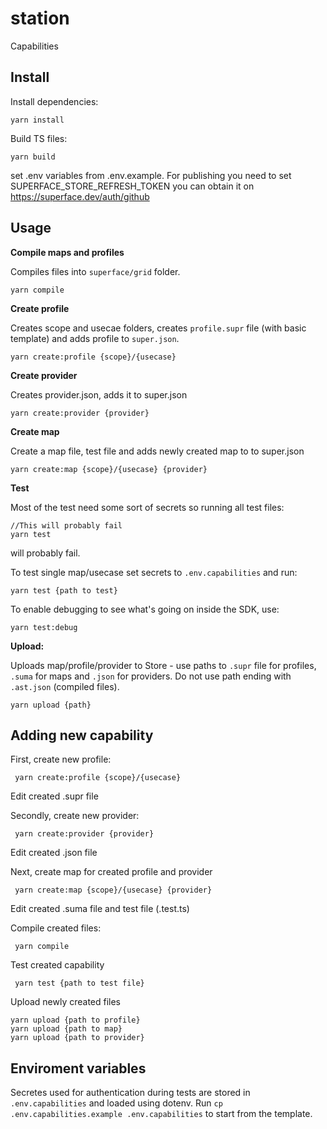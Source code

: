 # station
Capabilities

## Install

Install dependencies: 
```
yarn install
```

Build TS files:
```
yarn build
```
set .env variables from .env.example. For publishing you need to set SUPERFACE_STORE_REFRESH_TOKEN you can obtain it on https://superface.dev/auth/github

## Usage

**Compile maps and profiles**

Compiles files into `superface/grid` folder.

```
yarn compile
```

**Create profile**

Creates scope and usecae folders, creates `profile.supr` file (with basic template) and adds profile to `super.json`.

```
yarn create:profile {scope}/{usecase} 
```

**Create provider**

Creates provider.json, adds it to super.json

```
yarn create:provider {provider}
```

**Create map**

Create a map file, test file and adds newly created map to to super.json

```
yarn create:map {scope}/{usecase} {provider}
```

**Test**

Most of the test need some sort of secrets so running all test files:
```
//This will probably fail
yarn test
```
will probably fail.

To test single map/usecase set secrets to `.env.capabilities` and run: 

```
yarn test {path to test}
```

To enable debugging to see what's going on inside the SDK, use:

```
yarn test:debug
```

**Upload:**

Uploads map/profile/provider to Store - use paths to `.supr` file for profiles, `.suma` for maps and `.json` for providers. Do not use path ending with `.ast.json` (compiled files).

```
yarn upload {path}
```


## Adding new capability

First, create new profile:

```
 yarn create:profile {scope}/{usecase}
```
Edit created .supr file

Secondly, create new provider:

```
 yarn create:provider {provider}
```

Edit created .json file

Next, create map for created profile and provider

```
 yarn create:map {scope}/{usecase} {provider}
```

Edit created .suma file and test file (.test.ts)

Compile created files:

```
 yarn compile
```

Test created capability

```
 yarn test {path to test file}
```

Upload newly created files
```
yarn upload {path to profile}
yarn upload {path to map}
yarn upload {path to provider}
```

## Enviroment variables

Secretes used for authentication during tests are stored in `.env.capabilities` and loaded using dotenv. Run `cp .env.capabilities.example .env.capabilities` to start from the template.
